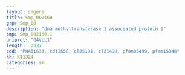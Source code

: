 ```yaml
---
layout: smgene
title: Smp_002160
grp: Smp_00
description: "dna methyltransferase 1 associated protein 1"
smp: Smp_002160.1
uniprot: "G4VLL1"
length:  2037
cdd: "PHA01633, cd11658, cl05191, cl21498, pfam05499, pfam15346"
kk: K11324
categories: sm
---
```

